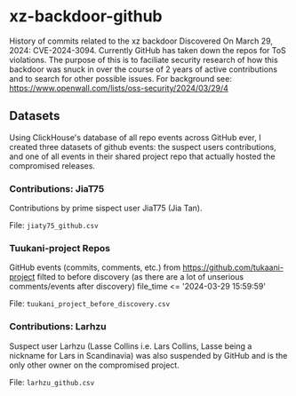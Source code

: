 # xz-backdoor-github
History of commits related to the xz backdoor Discovered On March 29, 2024: CVE-2024-3094.
Currently GitHub has taken down the repos for ToS violations. The purpose of this is to
faciliate security research of how this backdoor was snuck in over the course of 2 years of active contributions
and to search for other possible issues.
For background see: https://www.openwall.com/lists/oss-security/2024/03/29/4

## Datasets
Using ClickHouse's database of all repo events across GitHub ever, I created three datasets
of github events: the suspect users contributions, and one of all events in their shared project repo
that actually hosted the compromised releases.

### Contributions: JiaT75

Contributions by prime sispect user JiaT75 (Jia Tan). 

File:
`jiaty75_github.csv`

### Tuukani-project Repos

GitHub events (commits, comments, etc.) from https://github.com/tukaani-project
filted to before discovery (as there are a lot of unserious comments/events after discovery)
file_time <= '2024-03-29 15:59:59'

File:
`tuukani_project_before_discovery.csv`

### Contributions: Larhzu

Suspect user Larhzu (Lasse Collins i.e. Lars Collins, Lasse being a nickname for Lars in Scandinavia)
was also suspended by GitHub and is the only other owner on the compromised project.

File:
`larhzu_github.csv`
